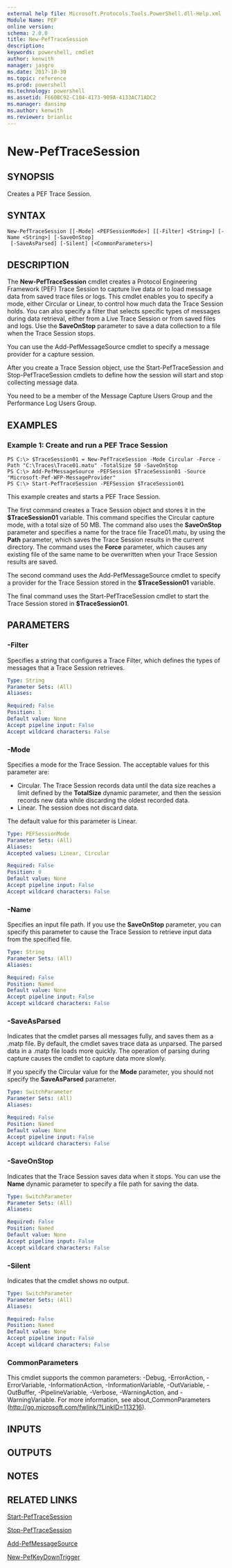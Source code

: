 ```yaml
---
external help file: Microsoft.Protocols.Tools.PowerShell.dll-Help.xml
Module Name: PEF
online version: 
schema: 2.0.0
title: New-PefTraceSession
description: 
keywords: powershell, cmdlet
author: kenwith
manager: jasgro
ms.date: 2017-10-30
ms.topic: reference
ms.prod: powershell
ms.technology: powershell
ms.assetid: F660BC92-C104-4173-909A-4133AC71ADC2
ms.manager: dansimp
ms.author: kenwith
ms.reviewer: brianlic
---
```


# New-PefTraceSession

## SYNOPSIS
Creates a PEF Trace Session.

## SYNTAX

```
New-PefTraceSession [[-Mode] <PEFSessionMode>] [[-Filter] <String>] [-Name <String>] [-SaveOnStop]
 [-SaveAsParsed] [-Silent] [<CommonParameters>]
```

## DESCRIPTION
The **New-PefTraceSession** cmdlet creates a Protocol Engineering Framework (PEF) Trace Session to capture live data or to load message data from saved trace files or logs.
This cmdlet enables you to specify a mode, either Circular or Linear, to control how much data the Trace Session holds.
You can also specify a filter that selects specific types of messages during data retrieval, either from a Live Trace Session or from saved files and logs.
Use the **SaveOnStop** parameter to save a data collection to a file when the Trace Session stops.

You can use the Add-PefMessageSource cmdlet to specify a message provider for a capture session.

After you create a Trace Session object, use the Start-PefTraceSession and Stop-PefTraceSession cmdlets to define how the session will start and stop collecting message data.

You need to be a member of the Message Capture Users Group and the Performance Log Users Group.

## EXAMPLES

### Example 1: Create and run a PEF Trace Session
```
PS C:\> $TraceSession01 = New-PefTraceSession -Mode Circular -Force -Path "C:\Traces\Trace01.matu" -TotalSize 50 -SaveOnStop
PS C:\> Add-PefMessageSource -PEFSession $TraceSession01 -Source "Microsoft-Pef-WFP-MessageProvider"
PS C:\> Start-PefTraceSession -PEFSession $TraceSession01
```

This example creates and starts a PEF Trace Session.

The first command creates a Trace Session object and stores it in the **$TraceSession01** variable.
This command specifies the Circular capture mode, with a total size of 50 MB.
The command also uses the **SaveOnStop** parameter and specifies a name for the trace file Trace01.matu, by using the **Path** parameter, which saves the Trace Session results in the current directory.
The command uses the **Force** parameter, which causes any existing file of the same name to be overwritten when your Trace Session results are saved.

The second command uses the Add-PefMessageSource cmdlet to specify a provider for the Trace Session stored in the **$TraceSession01** variable.

The final command uses the Start-PefTraceSession cmdlet to start the Trace Session stored in **$TraceSession01**.

## PARAMETERS

### -Filter
Specifies a string that configures a Trace Filter, which defines the types of messages that a Trace Session retrieves.

```yaml
Type: String
Parameter Sets: (All)
Aliases: 

Required: False
Position: 1
Default value: None
Accept pipeline input: False
Accept wildcard characters: False
```

### -Mode
Specifies a mode for the Trace Session.
The acceptable values for this parameter are:

- Circular.
The Trace Session records data until the data size reaches a limit defined by the **TotalSize** dynamic parameter, and then the session records new data while discarding the oldest recorded data. 
- Linear.
The session does not discard data.

The default value for this parameter is Linear.

```yaml
Type: PEFSessionMode
Parameter Sets: (All)
Aliases: 
Accepted values: Linear, Circular

Required: False
Position: 0
Default value: None
Accept pipeline input: False
Accept wildcard characters: False
```

### -Name
Specifies an input file path.
If you use the **SaveOnStop** parameter, you can specify this parameter to cause the Trace Session to retrieve input data from the specified file.

```yaml
Type: String
Parameter Sets: (All)
Aliases: 

Required: False
Position: Named
Default value: None
Accept pipeline input: False
Accept wildcard characters: False
```

### -SaveAsParsed
Indicates that the cmdlet parses all messages fully, and saves them as a .matp file.
By default, the cmdlet saves trace data as unparsed.
The parsed data in a .matp file loads more quickly.
The operation of parsing during capture causes the cmdlet to capture data more slowly.

If you specify the Circular value for the **Mode** parameter, you should not specify the **SaveAsParsed** parameter.

```yaml
Type: SwitchParameter
Parameter Sets: (All)
Aliases: 

Required: False
Position: Named
Default value: None
Accept pipeline input: False
Accept wildcard characters: False
```

### -SaveOnStop
Indicates that the Trace Session saves data when it stops.
You can use the **Name** dynamic parameter to specify a file path for saving the data.

```yaml
Type: SwitchParameter
Parameter Sets: (All)
Aliases: 

Required: False
Position: Named
Default value: None
Accept pipeline input: False
Accept wildcard characters: False
```

### -Silent
Indicates that the cmdlet shows no output.

```yaml
Type: SwitchParameter
Parameter Sets: (All)
Aliases: 

Required: False
Position: Named
Default value: None
Accept pipeline input: False
Accept wildcard characters: False
```

### CommonParameters
This cmdlet supports the common parameters: -Debug, -ErrorAction, -ErrorVariable, -InformationAction, -InformationVariable, -OutVariable, -OutBuffer, -PipelineVariable, -Verbose, -WarningAction, and -WarningVariable. For more information, see about_CommonParameters (http://go.microsoft.com/fwlink/?LinkID=113216).

## INPUTS

## OUTPUTS

## NOTES

## RELATED LINKS

[Start-PefTraceSession](./Start-PefTraceSession.md)

[Stop-PefTraceSession](./Stop-PefTraceSession.md)

[Add-PefMessageSource](./Add-PefMessageSource.md)

[New-PefKeyDownTrigger](./New-PefKeyDownTrigger.md)


